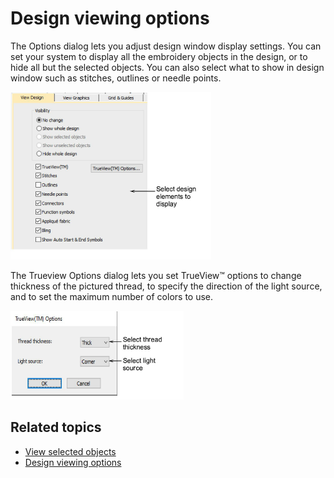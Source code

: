 # Design viewing options

The Options dialog lets you adjust design window display settings. You can set your system to display all the embroidery objects in the design, or to hide all but the selected objects. You can also select what to show in design window such as stitches, outlines or needle points.

![summary_-_designs00200.png](assets/summary_-_designs00200.png)

The Trueview Options dialog lets you set TrueView™ options to change thickness of the pictured thread, to specify the direction of the light source, and to set the maximum number of colors to use.

![TrueViewOptions.png](assets/TrueViewOptions.png)

## Related topics

- [View selected objects](../../Basics/view/View_selected_objects)
- [Design viewing options](../../Setup/settings/Design_viewing_options)
